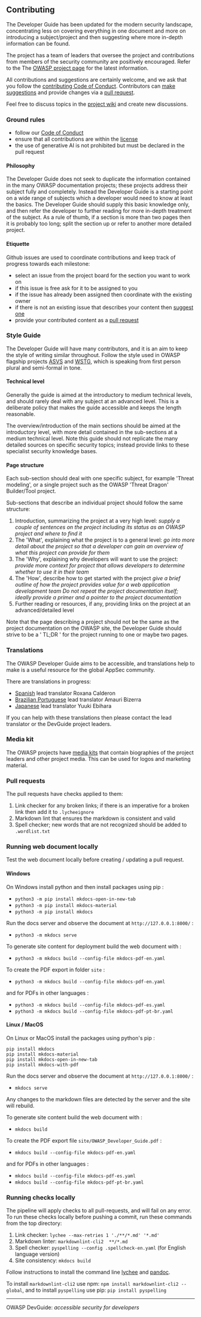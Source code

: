 ## Contributing

The Developer Guide has been updated for the modern security landscape,
concentrating less on covering everything in one document and more on introducing a subject/project
and then suggesting where more in-depth information can be found.

The project has a team of leaders that oversee the project
and contributions from members of the security community are positively encouraged.
Refer to the The [OWASP project page][project] for the latest information.

All contributions and suggestions are certainly welcome, and we ask that
you follow the [contributing Code of Conduct][conduct].
Contributors can [make suggestions][issues] and provide changes via a [pull request][request].

Feel free to discuss topics in the [project wiki][wiki] and create new discussions.

### Ground rules

* follow our [Code of Conduct](code_of_conduct.md)
* ensure that all contributions are within the [license](license.txt)
* the use of generative AI is not prohibited but must be declared in the pull request

#### Philosophy

The Developer Guide does not seek to duplicate the information contained in the many OWASP documentation projects;
these projects address their subject fully and completely.
Instead the Developer Guide is a starting point on a wide range of subjects
which a developer would need to know at least the basics.
The Developer Guide should supply this basic knowledge only,
and then refer the developer to further reading for more in-depth treatment of the subject.
As a rule of thumb, if a section is more than two pages then it is probably too long;
split the section up or refer to another more detailed project.

#### Etiquette

Github issues are used to coordinate contributions and keep track of progress towards each milestone:

* select an issue from the project board for the section you want to work on
* if this issue is free ask for it to be assigned to you
* if the issue has already been assigned then coordinate with the existing owner
* if there is not an existing issue that describes your content then [suggest one][issues]
* provide your contributed content as a [pull request][request]

### Style Guide

The Developer Guide will have many contributors, and it is an aim to keep the style of writing similar throughout.
Follow the style used in OWASP flagship projects [ASVS][asvs] and [WSTG][wstg],
which is speaking from first person plural and semi-formal in tone.

#### Technical level

Generally the guide is aimed at the introductory to medium technical levels,
and should rarely deal with any subject at an advanced level.
This is a deliberate policy that makes the guide accessible and keeps the length reasonable.

The overview/introduction of the main sections should be aimed at the introductory level,
with more detail contained in the sub-sections at a medium technical level.
Note this guide should not replicate the many detailed sources on specific security topics;
instead provide links to these specialist security knowledge bases.

#### Page structure

Each sub-section should deal with one specific subject, for example 'Threat modeling',
or a single project such as the OWASP 'Threat Dragon' Builder/Tool project.

Sub-sections that describe an individual project should follow the same structure:

1. Introduction, summarizing the project at a very high level:
  _supply a couple of sentences on the project including its status as an OWASP project and where to find it_
2. The 'What', explaining what the project is to a general level:
  _go into more detail about the project so that a developer can gain an overview of what this project can provide for them_
3. The 'Why', explaining why developers will want to use the project:
  _provide more context for project that allows developers to determine whether to use it in their team_
4. The 'How', describe how to get started with the project
  _give a brief outline of how the project provides value for a web application development team_
  _Do not repeat the project documentation itself; ideally provide a primer and a pointer to the project documentation_
5. Further reading or resources, if any, providing links on the project at an advanced/detailed level

Note that the page describing a project should not be the same as the project documentation on the OWASP site,
the Developer Guide should strive to be a ' TL;DR ' for the project running to one or maybe two pages.

### Translations

The OWASP Developer Guide aims to be accessible,
and translations help to make is a useful resource for the global AppSec community.

There are translations in progress:

* [Spanish][es] lead translator Roxana Calderon
* [Brazilian Portuguese][pt-br] lead translator Amauri Bizerra
* [Japanese][ja] lead translator Yuuki Ebihara

If you can help with these translations then please contact the lead translator or the DevGuide project leaders.

### Media kit

The OWASP projects have [media kits][media] that contain biographies of the project leaders and other project media.
This can be used for logos and marketing material.

### Pull requests

The pull requests have checks applied to them:

1. Link checker for any broken links; if there is an imperative for a broken link then add it to `.lycheeignore`
2. Markdown lint that ensures the markdown is consistent and valid
3. Spell checker; new words that are not recognized should be added to `.wordlist.txt`

### Running web document locally

Test the web document locally before creating / updating a pull request.

#### Windows

On Windows install python and then install packages using pip :

* `python3 -m pip install mkdocs-open-in-new-tab`
* `python3 -m pip install mkdocs-material`
* `python3 -m pip install mkdocs`

Run the docs server and observe the document at `http://127.0.0.1:8000/` :

* `python3 -m mkdocs serve`

To generate site content for deployment build the web document with :

* `python3 -m mkdocs build --config-file mkdocs-pdf-en.yaml`

To create the PDF export in folder `site` :

* `python3 -m mkdocs build --config-file mkdocs-pdf-en.yaml`

and for PDFs in other languages :

* `python3 -m mkdocs build --config-file mkdocs-pdf-es.yaml`
* `python3 -m mkdocs build --config-file mkdocs-pdf-pt-br.yaml`

#### Linux / MacOS

On Linux or MacOS install the packages using python's pip :

```text
pip install mkdocs
pip install mkdocs-material
pip install mkdocs-open-in-new-tab
pip install mkdocs-with-pdf
```

Run the docs server and observe the document at `http://127.0.0.1:8000/` :

* `mkdocs serve`

Any changes to the markdown files are detected by the server and the site will rebuild.

To generate site content build the web document with :

* `mkdocs build`

To create the PDF export file `site/OWASP_Developer_Guide.pdf` :

* `mkdocs build --config-file mkdocs-pdf-en.yaml`

and for PDFs in other languages :

* `mkdocs build --config-file mkdocs-pdf-es.yaml`
* `mkdocs build --config-file mkdocs-pdf-pt-br.yaml`

### Running checks locally

The pipeline will apply checks to all pull-requests, and will fail on any error.
To run these checks locally before pushing a commit, run these commands from the top directory:

1. Link checker: `lychee --max-retries 1 './**/*.md' '*.md'`
2. Markdown linter: `markdownlint-cli2  **/*.md`
3. Spell checker: `pyspelling --config .spellcheck-en.yaml` (for English language version)
4. Site consistency: `mkdocs build`

Follow instructions to install the command line [lychee][lychee-install] and [pandoc][pandoc-install].

To install `markdownlint-cli2` use npm: `npm install markdownlint-cli2 --global`,
and to install `pyspelling` use pip: `pip install pyspelling`

----

OWASP DevGuide: _accessible security for developers_

[asvs]: https://owasp.org/www-project-application-security-verification-standard/
[conduct]: code_of_conduct.md
[es]: https://github.com/OWASP/DevGuide/tree/main/docs/es
[ja]: https://github.com/OWASP/DevGuide/tree/main/docs/ja
[issues]: https://github.com/OWASP/DevGuide/issues/new/choose
[lychee-install]: https://lychee.cli.rs/
[media]: https://drive.google.com/drive/folders/1Ft8Ll0cgw0TIoub6aXTIJDmy0sk1RarU
[pandoc-install]: https://pandoc.org/installing.html
[project]: https://owasp.org/www-project-developer-guide/
[pt-br]: https://github.com/OWASP/DevGuide/tree/main/docs/pt-br
[request]: https://github.com/OWASP/DevGuide/pulls
[wiki]: https://github.com/OWASP/DevGuide/wiki
[wstg]: https://owasp.org/www-project-web-security-testing-guide/
